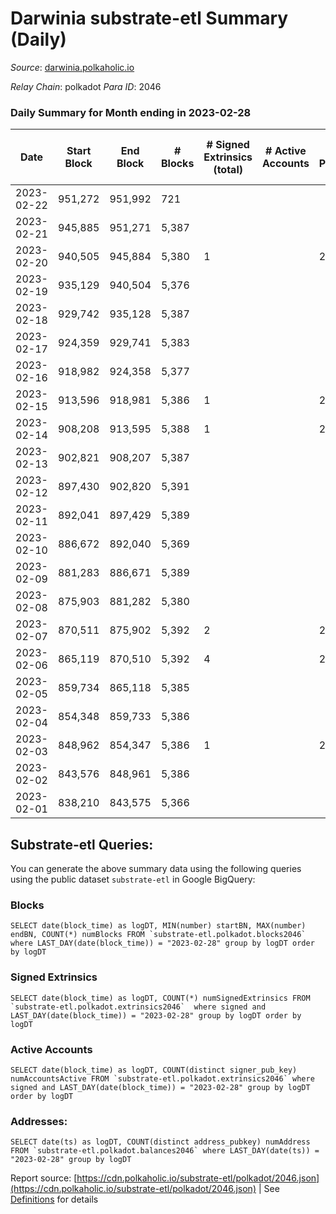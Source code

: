 # Darwinia substrate-etl Summary (Daily)

_Source_: [darwinia.polkaholic.io](https://darwinia.polkaholic.io)

*Relay Chain*: polkadot
*Para ID*: 2046



### Daily Summary for Month ending in 2023-02-28


| Date | Start Block | End Block | # Blocks | # Signed Extrinsics (total) | # Active Accounts | # Passive | # New | # Addresses with Balances | # Events | # Transfers | # XCM Transfers In | # XCM Transfers Out |
| ---- | ----------- | --------- | -------- | --------------------------- | ----------------- | --------- | ----- | ------------------------- | -------- | ----------- | ------------------ | ------------------- |
| 2023-02-22 | 951,272 | 951,992 | 721  |  |  |  |  |  | 1,442 |   |   |   |
| 2023-02-21 | 945,885 | 951,271 | 5,387  |  |  |  |  | 22 | 10,777 |   |   |   |
| 2023-02-20 | 940,505 | 945,884 | 5,380  | 1 |  | 2 |  | 22 | 10,833 | 61  |   |   |
| 2023-02-19 | 935,129 | 940,504 | 5,376  |  |  |  |  | 22 | 10,755 |   |   |   |
| 2023-02-18 | 929,742 | 935,128 | 5,387  |  |  |  |  | 22 | 10,777 |   |   |   |
| 2023-02-17 | 924,359 | 929,741 | 5,383  |  |  |  |  | 22 | 10,769 |   |   |   |
| 2023-02-16 | 918,982 | 924,358 | 5,377  |  |  |  |  | 22 | 10,757 |   |   |   |
| 2023-02-15 | 913,596 | 918,981 | 5,386  | 1 |  | 2 |  | 22 | 10,842 | 61  |   | 1  |
| 2023-02-14 | 908,208 | 913,595 | 5,388  | 1 |  | 2 |  | 22 | 10,846 | 61  |   | 1  |
| 2023-02-13 | 902,821 | 908,207 | 5,387  |  |  |  |  | 22 | 10,777 |   |   |   |
| 2023-02-12 | 897,430 | 902,820 | 5,391  |  |  |  |  | 22 | 10,785 |   |   |   |
| 2023-02-11 | 892,041 | 897,429 | 5,389  |  |  |  |  | 22 | 10,781 |   |   |   |
| 2023-02-10 | 886,672 | 892,040 | 5,369  |  |  |  |  | 22 | 10,741 |   |   |   |
| 2023-02-09 | 881,283 | 886,671 | 5,389  |  |  |  |  | 22 | 10,781 |   |   |   |
| 2023-02-08 | 875,903 | 881,282 | 5,380  |  |  |  |  | 22 | 10,763 |   |   |   |
| 2023-02-07 | 870,511 | 875,902 | 5,392  | 2 |  | 2 |  | 22 | 10,924 | 122  |   | 2  |
| 2023-02-06 | 865,119 | 870,510 | 5,392  | 4 |  | 2 |  | 22 | 11,064 | 244  | 1  | 4  |
| 2023-02-05 | 859,734 | 865,118 | 5,385  |  |  |  |  | 22 | 10,773 |   |   |   |
| 2023-02-04 | 854,348 | 859,733 | 5,386  |  |  |  |  | 22 | 10,775 |   |   |   |
| 2023-02-03 | 848,962 | 854,347 | 5,386  | 1 |  | 2 |  | 22 | 10,845 | 61  |   | 1  |
| 2023-02-02 | 843,576 | 848,961 | 5,386  |  |  |  |  | 22 | 10,775 |   |   |   |
| 2023-02-01 | 838,210 | 843,575 | 5,366  |  |  |  |  | 22 | 10,735 |   |   |   |

## Substrate-etl Queries:
You can generate the above summary data using the following queries using the public dataset `substrate-etl` in Google BigQuery:


### Blocks
```
SELECT date(block_time) as logDT, MIN(number) startBN, MAX(number) endBN, COUNT(*) numBlocks FROM `substrate-etl.polkadot.blocks2046`  where LAST_DAY(date(block_time)) = "2023-02-28" group by logDT order by logDT
```


### Signed Extrinsics
```
SELECT date(block_time) as logDT, COUNT(*) numSignedExtrinsics FROM `substrate-etl.polkadot.extrinsics2046`  where signed and LAST_DAY(date(block_time)) = "2023-02-28" group by logDT order by logDT
```


### Active Accounts
```
SELECT date(block_time) as logDT, COUNT(distinct signer_pub_key) numAccountsActive FROM `substrate-etl.polkadot.extrinsics2046` where signed and LAST_DAY(date(block_time)) = "2023-02-28" group by logDT order by logDT
```


### Addresses:
```
SELECT date(ts) as logDT, COUNT(distinct address_pubkey) numAddress FROM `substrate-etl.polkadot.balances2046` where LAST_DAY(date(ts)) = "2023-02-28" group by logDT
```



Report source: [https://cdn.polkaholic.io/substrate-etl/polkadot/2046.json](https://cdn.polkaholic.io/substrate-etl/polkadot/2046.json) | See [Definitions](/DEFINITIONS.md) for details
